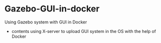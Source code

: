 # Gazebo-GUI-in-docker
Using Gazebo system with GUI in Docker

- contents
using X-server to upload GUI system in the OS with the help of Docker


